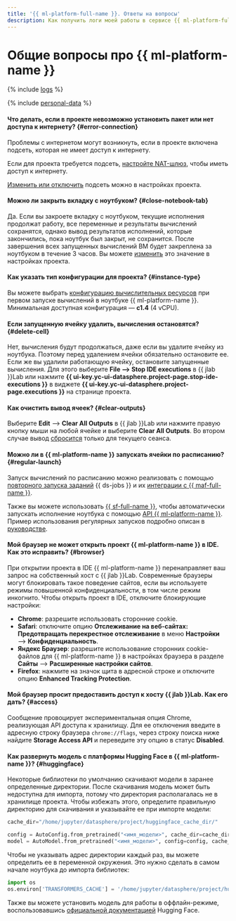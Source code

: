 ```yaml
---
title: '{{ ml-platform-full-name }}. Ответы на вопросы'
description: Как получить логи моей работы в сервисе {{ ml-platform-full-name }}? Ответы на этот и другие вопросы в данной статье.
---
```


# Общие вопросы про {{ ml-platform-name }}

{% include [logs](../../_qa/logs.md) %}

{% include [personal-data](../../_qa/personal-data.md) %}

#### Что делать, если в проекте невозможно установить пакет или нет доступа к интернету? {#error-connection}

Проблемы с интернетом могут возникнуть, если в проекте включена подсеть, которая не имеет доступ к интернету.

Если для проекта требуется подсеть, [настройте NAT-шлюз](../../vpc/operations/create-nat-gateway.md), чтобы иметь доступ к интернету.

[Изменить или отключить](../operations/projects/update.md) подсеть можно в настройках проекта.

#### Можно ли закрыть вкладку с ноутбуком? {#close-notebook-tab}

Да. Если вы закроете вкладку с ноутбуком, текущие исполнения продолжат работу, все переменные и результаты вычислений сохранятся, однако вывод результатов исполнений, которые закончились, пока ноутбук был закрыт, не сохранится.
После завершения всех запущенных вычислений ВМ будет закреплена за ноутбуком в течение 3 часов. Вы можете [изменить](../operations/projects/update.md) это значение в настройках проекта.

#### Как указать тип конфигурации для проекта? {#instance-type}

Вы можете выбрать [конфигурацию вычислительных ресурсов](../concepts/configurations.md) при первом запуске вычислений в ноутбуке {{ ml-platform-name }}. Минимальная доступная конфигурация — **c1.4** (4 vCPU).

#### Если запущенную ячейку удалить, вычисления остановятся? {#delete-cell}

Нет, вычисления будут продолжаться, даже если вы удалите ячейку из ноутбука. Поэтому перед удалением ячейки обязательно остановите ее. Если же вы удалили работающую ячейку, остановите запущенные вычисления. Для этого выберите **File ⟶ Stop IDE executions** в {{ jlab }}Lab или нажмите **{{ ui-key.yc-ui-datasphere.project-page.stop-ide-executions }}** в виджете **{{ ui-key.yc-ui-datasphere.project-page.executions }}** на странице проекта.

#### Как очистить вывод ячеек? {#clear-outputs}

Выберите **Edit** ⟶ **Clear All Outputs** в {{ jlab }}Lab или нажмите правую кнопку мыши на любой ячейке и выберите **Clear All Outputs**. Во втором случае вывод [сбросится](../operations/projects/clear-outputs.md) только для текущего сеанса.

#### Можно ли в {{ ml-platform-name }} запускать ячейки по расписанию? {#regular-launch}

Запуск вычислений по расписанию можно реализовать с помощью [повторного запуска заданий](../concepts/jobs/fork.md) {{ ds-jobs }} и их [интеграции с {{ maf-full-name }}](../concepts/jobs/airflow.md).

Также вы можете использовать [{{ sf-full-name }}](../../functions/concepts/trigger/timer.md), чтобы автоматически запускать исполнение ноутбука с помощью [API {{ ml-platform-name }}](../api-ref/overview.md). Пример использования регулярных запусков подробно описан в [руководстве](../tutorials/regular-launch.md).

#### Мой браузер не может открыть проект {{ ml-platform-name }} в IDE. Как это исправить? {#browser}

При открытии проекта в IDE {{ ml-platform-name }} перенаправляет ваш запрос на собственный хост с {{ jlab }}Lab. Современные браузеры могут блокировать такое поведение сайтов, если вы используете режимы повышенной конфиденциальности, в том числе режим инкогнито. Чтобы открыть проект в IDE, отключите блокирующие настройки:

* **Chrome**: разрешите использовать сторонние cookie.
* **Safari**: отключите опцию **Отслеживание на веб-сайтах: Предотвращать перекрестное отслеживание** в меню **Настройки** ⟶ **Конфиденциальность**.
* **Яндекс Браузер**: разрешите использование сторонних cookie-файлов для {{ ml-platform-name }} в настройках браузера в разделе **Сайты** ⟶ **Расширенные настройки сайтов**.
* **Firefox**: нажмите на значок щита в адресной строке и отключите опцию **Enhanced Tracking Protection**.

#### Мой браузер просит предоставить доступ к хосту {{ jlab }}Lab. Как его дать? {#access}

Сообщение провоцирует экспериментальная опция Chrome, реализующая API доступа к хранилищу. Для ее отключения введите в адресную строку браузера `chrome://flags`, через строку поиска ниже найдите **Storage Access API** и переведите эту опцию в статус **Disabled**.

#### Как развернуть модель с платформы Hugging Face в {{ ml-platform-name }}? {#huggingface}

Некоторые библиотеки по умолчанию скачивают модели в заранее определенные директории. После скачивания модель может быть недоступна для импорта, потому что директория располагалась не в хранилище проекта. Чтобы избежать этого, определите правильную директорию для скачивания и указывайте ее при импорте модели:

```python
cache_dir="/home/jupyter/datasphere/project/huggingface_cache_dir/"

config = AutoConfig.from_pretrained("<имя_модели>", cache_dir=cache_dir)
model = AutoModel.from_pretrained("<имя_модели>", config=config, cache_dir=cache_dir)
```

Чтобы не указывать адрес директории каждый раз, вы можете определить ее в переменной окружения. Это нужно сделать в самом начале ноутбука до импорта библиотек:

```python
import os
os.environ['TRANSFORMERS_CACHE'] = '/home/jupyter/datasphere/project/huggingface_cache_dir/'
```

Также вы можете установить модель для работы в оффлайн-режиме, воспользовавшись [официальной документацией](https://huggingface.co/docs/transformers/installation#fetch-models-and-tokenizers-to-use-offline) Hugging Face.
